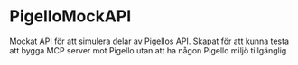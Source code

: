 # PigelloMockAPI
Mockat API för att simulera delar av Pigellos API. Skapat för att kunna testa att bygga MCP server mot Pigello utan att ha någon Pigello miljö tillgänglig

